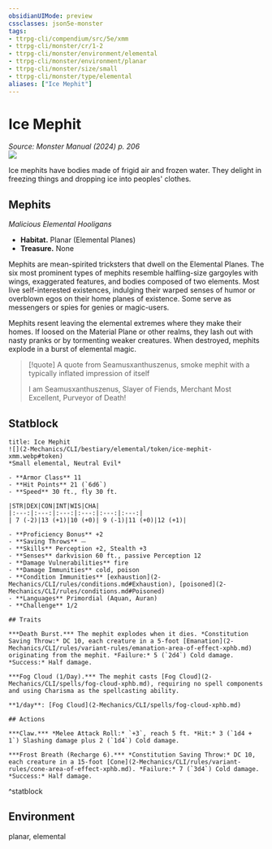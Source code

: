 ```yaml
---
obsidianUIMode: preview
cssclasses: json5e-monster
tags:
- ttrpg-cli/compendium/src/5e/xmm
- ttrpg-cli/monster/cr/1-2
- ttrpg-cli/monster/environment/elemental
- ttrpg-cli/monster/environment/planar
- ttrpg-cli/monster/size/small
- ttrpg-cli/monster/type/elemental
aliases: ["Ice Mephit"]
---
```

# Ice Mephit
*Source: Monster Manual (2024) p. 206*  
![](2-Mechanics/CLI/bestiary/elemental/img/mephits.webp#right)

Ice mephits have bodies made of frigid air and frozen water. They delight in freezing things and dropping ice into peoples' clothes.

## Mephits

*Malicious Elemental Hooligans*

- **Habitat.** Planar (Elemental Planes)  
- **Treasure.** None  

Mephits are mean-spirited tricksters that dwell on the Elemental Planes. The six most prominent types of mephits resemble halfling-size gargoyles with wings, exaggerated features, and bodies composed of two elements. Most live self-interested existences, indulging their warped senses of humor or overblown egos on their home planes of existence. Some serve as messengers or spies for genies or magic-users.

Mephits resent leaving the elemental extremes where they make their homes. If loosed on the Material Plane or other realms, they lash out with nasty pranks or by tormenting weaker creatures. When destroyed, mephits explode in a burst of elemental magic.

> [!quote] A quote from Seamusxanthuszenus, smoke mephit with a typically inflated impression of itself  
> 
> I am Seamusxanthuszenus, Slayer of Fiends, Merchant Most Excellent, Purveyor of Death!


## Statblock

```ad-statblock
title: Ice Mephit
![](2-Mechanics/CLI/bestiary/elemental/token/ice-mephit-xmm.webp#token)
*Small elemental, Neutral Evil*

- **Armor Class** 11 
- **Hit Points** 21 (`6d6`) 
- **Speed** 30 ft., fly 30 ft.

|STR|DEX|CON|INT|WIS|CHA|
|:---:|:---:|:---:|:---:|:---:|:---:|
| 7 (-2)|13 (+1)|10 (+0)| 9 (-1)|11 (+0)|12 (+1)|

- **Proficiency Bonus** +2
- **Saving Throws** ⏤
- **Skills** Perception +2, Stealth +3
- **Senses** darkvision 60 ft., passive Perception 12
- **Damage Vulnerabilities** fire
- **Damage Immunities** cold, poison
- **Condition Immunities** [exhaustion](2-Mechanics/CLI/rules/conditions.md#Exhaustion), [poisoned](2-Mechanics/CLI/rules/conditions.md#Poisoned)
- **Languages** Primordial (Aquan, Auran)
- **Challenge** 1/2

## Traits

***Death Burst.*** The mephit explodes when it dies. *Constitution Saving Throw:* DC 10, each creature in a 5-foot [Emanation](2-Mechanics/CLI/rules/variant-rules/emanation-area-of-effect-xphb.md) originating from the mephit. *Failure:* 5 (`2d4`) Cold damage. *Success:* Half damage.

***Fog Cloud (1/Day).*** The mephit casts [Fog Cloud](2-Mechanics/CLI/spells/fog-cloud-xphb.md), requiring no spell components and using Charisma as the spellcasting ability.

**1/day**: [Fog Cloud](2-Mechanics/CLI/spells/fog-cloud-xphb.md)

## Actions

***Claw.*** *Melee Attack Roll:* `+3`, reach 5 ft. *Hit:* 3 (`1d4 + 1`) Slashing damage plus 2 (`1d4`) Cold damage.

***Frost Breath (Recharge 6).*** *Constitution Saving Throw:* DC 10, each creature in a 15-foot [Cone](2-Mechanics/CLI/rules/variant-rules/cone-area-of-effect-xphb.md). *Failure:* 7 (`3d4`) Cold damage. *Success:* Half damage.
```
^statblock

## Environment

planar, elemental